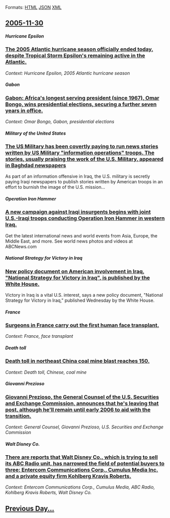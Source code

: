 
Formats: [HTML](2005/11/30/index.html)  [JSON](2005/11/30/index.json)  [XML](2005/11/30/index.xml)  

## [2005-11-30](/news/2005/11/30/index.md)

##### Hurricane Epsilon
### [ The 2005 Atlantic hurricane season officially ended today, despite Tropical Storm Epsilon's remaining active in the Atlantic. ](/news/2005/11/30/the-2005-atlantic-hurricane-season-officially-ended-today-despite-tropical-storm-epsilon-s-remaining-active-in-the-atlantic.md)
_Context: Hurricane Epsilon, 2005 Atlantic hurricane season_

##### Gabon
### [ Gabon: Africa's longest serving president (since 1967), Omar Bongo, wins presidential elections, securing a further seven years in office. ](/news/2005/11/30/gabon-africa-s-longest-serving-president-since-1967-omar-bongo-wins-presidential-elections-securing-a-further-seven-years-in-office.md)
_Context: Omar Bongo, Gabon, presidential elections_

##### Military of the United States
### [ The US Military has been covertly paying to run news stories written by US Military "information operations" troops. The stories, usually praising the work of the U.S. Military, appeared in Baghdad newspapers ](/news/2005/11/30/the-us-military-has-been-covertly-paying-to-run-news-stories-written-by-us-military-information-operations-troops-the-stories-usually-p.md)
As part of an information offensive in Iraq, the U.S. military is secretly paying Iraqi newspapers to publish stories written by American troops in an effort to burnish the image of the U.S. mission...

##### Operation Iron Hammer
### [ A new campaign against Iraqi insurgents begins with joint U.S.-Iraqi troops conducting Operation Iron Hammer in western Iraq. ](/news/2005/11/30/a-new-campaign-against-iraqi-insurgents-begins-with-joint-u-s-iraqi-troops-conducting-operation-iron-hammer-in-western-iraq.md)
Get the latest international news and world events from Asia, Europe, the Middle East, and more. See world news photos and videos at ABCNews.com

##### National Strategy for Victory in Iraq
### [ New policy document on American involvement in Iraq, "National Strategy for Victory in Iraq", is published by the White House. ](/news/2005/11/30/new-policy-document-on-american-involvement-in-iraq-national-strategy-for-victory-in-iraq-is-published-by-the-white-house.md)
Victory in Iraq is a vital U.S. interest, says a new policy document, &quot;National Strategy for Victory in Iraq,&quot; published Wednesday by the White House.

##### France
### [ Surgeons in France carry out the first human face transplant. ](/news/2005/11/30/surgeons-in-france-carry-out-the-first-human-face-transplant.md)
_Context: France, face transplant_

##### Death toll
### [ Death toll in northeast China coal mine blast reaches 150. ](/news/2005/11/30/death-toll-in-northeast-china-coal-mine-blast-reaches-150.md)
_Context: Death toll, Chinese, coal mine_

##### Giovanni Prezioso
### [ Giovanni Prezioso, the General Counsel of the U.S. Securities and Exchange Commission, announces that he's leaving that post, although he'll remain until early 2006 to aid with the transition. ](/news/2005/11/30/giovanni-prezioso-the-general-counsel-of-the-u-s-securities-and-exchange-commission-announces-that-he-s-leaving-that-post-although-he-l.md)
_Context: General Counsel, Giovanni Prezioso, U.S. Securities and Exchange Commission_

##### Walt Disney Co.
### [ There are reports that Walt Disney Co., which is trying to sell its ABC Radio unit, has narrowed the field of potential buyers to three: Entercom Communications Corp., Cumulus Media Inc. and a private equity firm Kohlberg Kravis Roberts. ](/news/2005/11/30/there-are-reports-that-walt-disney-co-which-is-trying-to-sell-its-abc-radio-unit-has-narrowed-the-field-of-potential-buyers-to-three-en.md)
_Context: Entercom Communications Corp., Cumulus Media, ABC Radio, Kohlberg Kravis Roberts, Walt Disney Co._

## [Previous Day...](/news/2005/11/29/index.md)


